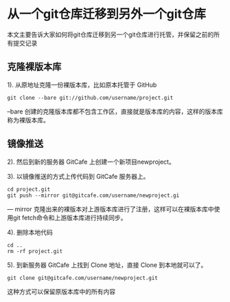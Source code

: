 # 从一个git仓库迁移到另外一个git仓库

<!-- toc -->

本文主要告诉大家如何将git仓库迁移到另一个git仓库进行托管，并保留之前的所有提交记录

## 克隆裸版本库

1). 从原地址克隆一份裸版本库，比如原本托管于 GitHub
```
git clone --bare git://github.com/username/project.git
```
–bare 创建的克隆版本库都不包含工作区，直接就是版本库的内容，这样的版本库称为裸版本库。

## 镜像推送

2). 然后到新的服务器 GitCafe 上创建一个新项目newproject。

3). 以镜像推送的方式上传代码到 GitCafe 服务器上。

```
cd project.git
git push --mirror git@gitcafe.com/username/newproject.gi
```
— mirror 克隆出来的裸版本对上游版本库进行了注册，这样可以在裸版本库中使用git fetch命令和上游版本库进行持续同步。

4). 删除本地代码
```
cd ..
rm -rf project.git
```
5). 到新服务器 GitCafe 上找到 Clone 地址，直接 Clone 到本地就可以了。
```
git clone git@gitcafe.com/username/newproject.git
```
这种方式可以保留原版本库中的所有内容



